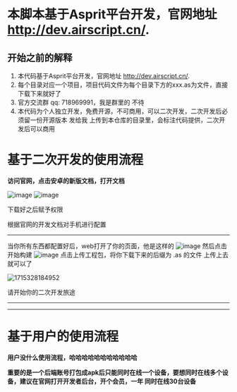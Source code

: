 # 本脚本基于Asprit平台开发，官网地址 http://dev.airscript.cn/.

## 开始之前的解释

1. 本代码基于Asprit平台开发，官网地址 http://dev.airscript.cn/.
2. 每个目录对应一个项目，项目代码文件为每个目录下方的xxx.as为文件，直接下载下来就好了
3. 官方交流群 qq: 718969991，我是群里的 不待
4. 本代码为个人独立开发，免费开源，不可商用，可以二次开发，二次开发后必须留一份开源版本 发给我 上传到本仓库的目录里，会标注代码提供，二次开发后可以商用

# 基于二次开发的使用流程

**访问官网，点击安卓的新版文档，打开文档**

![image](https://github.com/djsindn/djsindn/assets/42528347/fdb5a0cf-874e-4e29-aaa8-ce83d4188c6d)
![image](https://github.com/djsindn/djsindn/assets/42528347/b3af4e5a-4509-48c3-964d-14eddf51ccbb)

下载好之后赋予权限

根据官网的开发文档对手机进行配置

---

当你所有东西都配置好后，web打开了你的页面，他是这样的
![image](https://github.com/djsindn/djsindn/assets/42528347/d4b9a882-8438-4a56-8068-db41ea31cf5d)
然后点击开始构建
![image](https://github.com/djsindn/djsindn/assets/42528347/23144a3a-968a-4de5-a2a7-90c228a1f384)
点击上传工程包，将你下载下来的后缀为 .as 的文件 上传上去就可以了

![1715328184952](image/readme/1715328184952.png)

请开始你的二次开发旅途

---


---



# 基于用户的使用流程

**用户没什么使用流程，哈哈哈哈哈哈哈哈哈哈哈**

**重要的是一个后端账号打包成apk后只能同时在线一个设备，要想同时在线多个设备，建议在官网打开开发者后台，开个会员，一年 同时在线30台设备**
